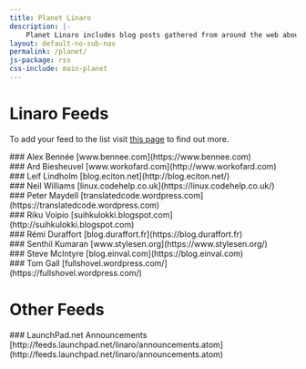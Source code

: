 ```yaml
---
title: Planet Linaro
description: |-
    Planet Linaro includes blog posts gathered from around the web about Linaro.
layout: default-no-sub-nav
permalink: /planet/
js-package: rss
css-include: main-planet
---
```


<div class="row">
<div class="col-xs-12">

<h1>Linaro Feeds</h1>
<p>
To add your feed to the list visit <a href="/planet/source/">this page</a> to find out more.
</p>

</div>
</div>

<div class="row">

<div class="col-sm-4 linaro-rss-feed" markdown="1">
### Alex Bennée
[www.bennee.com](https://www.bennee.com)
<div id="rss-feed-9"></div>
</div>

<div class="col-sm-4 linaro-rss-feed" markdown="1">
### Ard Biesheuvel
[www.workofard.com](http://www.workofard.com)
<div id="rss-feed-11"></div>
</div>

<div class="col-sm-4 linaro-rss-feed" markdown="1">
### Leif Lindholm
[blog.eciton.net](http://blog.eciton.net/)
<div id="rss-feed-10"></div>
</div>


</div>

<div class="row">



<div class="col-sm-4 linaro-rss-feed" markdown="1">
### Neil Williams
[linux.codehelp.co.uk](https://linux.codehelp.co.uk/)
<div id="rss-feed-1"></div>
</div>


<div class="col-sm-4 linaro-rss-feed" markdown="1">
### Peter Maydell
[translatedcode.wordpress.com](https://translatedcode.wordpress.com)
<div id="rss-feed-4"></div>
</div>

<div class="col-sm-4 linaro-rss-feed" markdown="1">
### Riku Voipio	
[suihkulokki.blogspot.com](http://suihkulokki.blogspot.com)
<div id="rss-feed-5"></div>
</div>





</div>


<div class="row">
<div class="col-sm-4 linaro-rss-feed" markdown="1">
### Rémi Duraffort
[blog.duraffort.fr](https://blog.duraffort.fr)
<div id="rss-feed-12"></div>
</div>

<div class="col-sm-4 linaro-rss-feed" markdown="1">
### Senthil Kumaran
[www.stylesen.org](https://www.stylesen.org/)
<div id="rss-feed-8"></div>
</div>

<div class="col-sm-4 linaro-rss-feed" markdown="1">
### Steve McIntyre
[blog.einval.com](https://blog.einval.com)
<div id="rss-feed-6"></div>
</div>

</div>


<div class="row">

<div class="col-sm-4 linaro-rss-feed" markdown="1">
### Tom Gall
[fullshovel.wordpress.com/](https://fullshovel.wordpress.com/)
<div id="rss-feed-2"></div>
</div>

</div>

<div class="row">

<div class="col-xs-12">
<h1>Other Feeds</h1>
</div>

<div class="col-sm-4 linaro-rss-feed" markdown="1">
### LaunchPad.net Announcements
[http://feeds.launchpad.net/linaro/announcements.atom](http://feeds.launchpad.net/linaro/announcements.atom)
<div id="rss-feed-13"></div>
</div>
</div>



